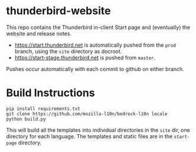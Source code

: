 # thunderbird-website

This repo contains the Thunderbird in-client Start page and (eventually) the website and release notes.   
* https://start.thunderbird.net is automatically pushed from the `prod` branch, using the `site` directory as docroot.   
* https://start-stage.thunderbird.net is pushed from `master`.   

Pushes occur automatically with each commit to github on either branch.   

# Build Instructions

`pip install requirements.txt`   
`git clone https://github.com/mozilla-l10n/bedrock-l10n locale`   
`python build.py`   

This will build all the templates into individual directories in the `site` dir, one directory for each language. The templates and static files are in the `start-page` directory.
